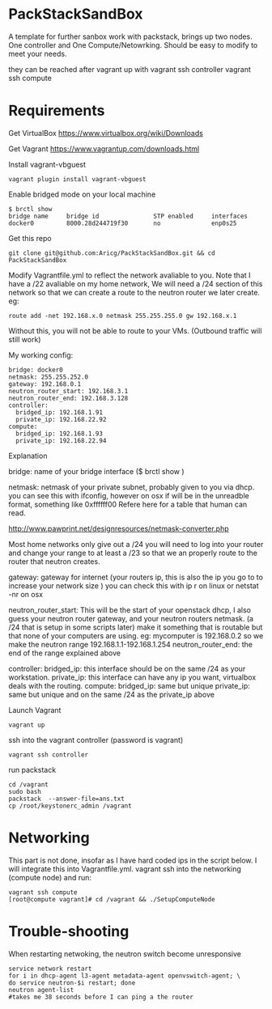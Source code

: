 PackStackSandBox
================

A template for further sanbox work with packstack, brings up two nodes. One controller and One Compute/Netowrking. Should be easy to modify to meet your needs. 

they can be reached after vagrant up with
    vagrant ssh controller
    vagrant ssh compute 

Requirements
============
Get VirtualBox https://www.virtualbox.org/wiki/Downloads

Get Vagrant https://www.vagrantup.com/downloads.html

Install vagrant-vbguest

    vagrant plugin install vagrant-vbguest

Enable bridged mode on your local machine

    $ brctl show
    bridge name     bridge id               STP enabled     interfaces
    docker0         8000.28d244719f30       no              enp0s25

Get this repo

    git clone git@github.com:Aricg/PackStackSandBox.git && cd PackStackSandBox

Modify Vagrantfile.yml to reflect the network avaliable to you. Note that I have a /22 avaliable on my home network, We will need a /24 section of this network so that we can create a route to the neutron router we later create. eg:

    route add -net 192.168.x.0 netmask 255.255.255.0 gw 192.168.x.1 

Without this, you will not be able to route to your VMs. (Outbound traffic will still work)



My working config:

    bridge: docker0  
    netmask: 255.255.252.0 
    gateway: 192.168.0.1
    neutron_router_start: 192.168.3.1
    neutron_router_end: 192.168.3.128
    controller:
      bridged_ip: 192.168.1.91
      private_ip: 192.168.22.92
    compute:
      bridged_ip: 192.168.1.93
      private_ip: 192.168.22.94

Explanation

bridge: name of your bridge interface ($ brctl show )

netmask: netmask of your private subnet, probably given to you via dhcp. you can see this with ifconfig,
however on osx if will be in the unreadble format, something like 0xffffff00 Refere here for a table that human can read.

http://www.pawprint.net/designresources/netmask-converter.php

Most home networks only give out a /24 you will need to log into your router and change your range to at least a /23 so that we an properly route to the router that neutron creates. 

gateway: gateway for internet (your routers ip, this is also the ip you go to to increase your network size
) you can check this with ip r on linux or netstat -nr on osx

neutron_router_start: This will be the start of your openstack dhcp, I also guess your neutron router gateway, and your neutron routers netmask. (a /24 that is setup in some scripts later)
make it something that is routable but that none of your computers are using. 
eg: mycomputer is 192.168.0.2 so we make the neutron range 192.168.1.1-192.168.1.254
neutron_router_end: the end of the range explained above

controller:
  bridged_ip: this interface should be on the same /24 as your workstation.
  private_ip: this interface can have any ip you want, virtualbox deals with the routing.
compute:
  bridged_ip: same but unique
  private_ip: same but unique and on the same /24 as the private_ip above

Launch Vagrant
    
    vagrant up

ssh into the vagrant controller (password is vagrant)

    vagrant ssh controller

run packstack

    cd /vagrant
    sudo bash
    packstack  --answer-file=ans.txt
    cp /root/keystonerc_admin /vagrant

Networking
==========
This part is not done, insofar as I have hard coded ips in the script below. I will integrate this into Vagrantfile.yml. 
vagrant ssh into the networking (compute node) and run:

    vagrant ssh compute
    [root@compute vagrant]# cd /vagrant && ./SetupComputeNode

Trouble-shooting
================
When restarting netwoking, the neutron switch become unresponsive

    service network restart
    for i in dhcp-agent l3-agent metadata-agent openvswitch-agent; \
    do service neutron-$i restart; done
    neutron agent-list
    #takes me 38 seconds before I can ping a the router


